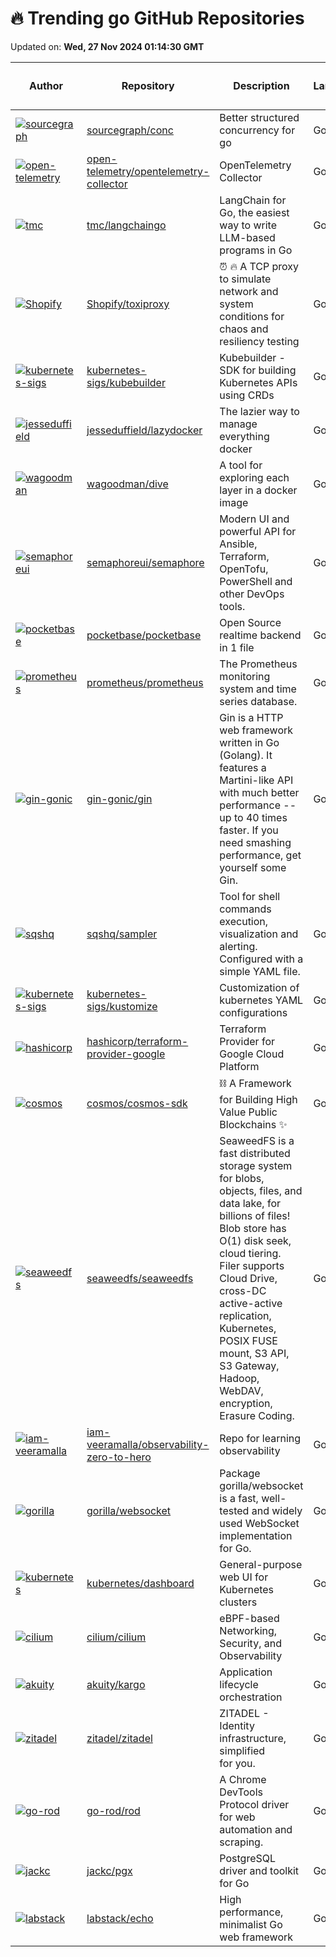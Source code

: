 # 🔥 Trending go GitHub Repositories

Updated on: **Wed, 27 Nov 2024 01:14:30 GMT**

| Author | Repository | Description | Language | ⭐ Total Stars | 🌟 Stars Today |
|--------|------------|-------------|----------|----------------|----------------|
| [![sourcegraph](https://avatars.githubusercontent.com/u/12631702?s=40&v=4)](https://github.com/sourcegraph) | [sourcegraph/conc](https://github.com/sourcegraph/conc) | Better structured concurrency for go | Go | 9255 | 114 |
| [![open-telemetry](https://avatars.githubusercontent.com/u/1373887?s=40&v=4)](https://github.com/open-telemetry) | [open-telemetry/opentelemetry-collector](https://github.com/open-telemetry/opentelemetry-collector) | OpenTelemetry Collector | Go | 4510 | 1 |
| [![tmc](https://avatars.githubusercontent.com/u/3977?s=40&v=4)](https://github.com/tmc) | [tmc/langchaingo](https://github.com/tmc/langchaingo) | LangChain for Go, the easiest way to write LLM-based programs in Go | Go | 4999 | 16 |
| [![Shopify](https://avatars.githubusercontent.com/u/1594638?s=40&v=4)](https://github.com/Shopify) | [Shopify/toxiproxy](https://github.com/Shopify/toxiproxy) | ⏰ 🔥 A TCP proxy to simulate network and system conditions for chaos and resiliency testing | Go | 10875 | 6 |
| [![kubernetes-sigs](https://avatars.githubusercontent.com/u/20407524?s=40&v=4)](https://github.com/kubernetes-sigs) | [kubernetes-sigs/kubebuilder](https://github.com/kubernetes-sigs/kubebuilder) | Kubebuilder - SDK for building Kubernetes APIs using CRDs | Go | 7957 | 10 |
| [![jesseduffield](https://avatars.githubusercontent.com/u/8456633?s=40&v=4)](https://github.com/jesseduffield) | [jesseduffield/lazydocker](https://github.com/jesseduffield/lazydocker) | The lazier way to manage everything docker | Go | 38299 | 454 |
| [![wagoodman](https://avatars.githubusercontent.com/u/590471?s=40&v=4)](https://github.com/wagoodman) | [wagoodman/dive](https://github.com/wagoodman/dive) | A tool for exploring each layer in a docker image | Go | 47149 | 210 |
| [![semaphoreui](https://avatars.githubusercontent.com/u/914224?s=40&v=4)](https://github.com/semaphoreui) | [semaphoreui/semaphore](https://github.com/semaphoreui/semaphore) | Modern UI and powerful API for Ansible, Terraform, OpenTofu, PowerShell and other DevOps tools. | Go | 10710 | 7 |
| [![pocketbase](https://avatars.githubusercontent.com/u/8248071?s=40&v=4)](https://github.com/pocketbase) | [pocketbase/pocketbase](https://github.com/pocketbase/pocketbase) | Open Source realtime backend in 1 file | Go | 41025 | 49 |
| [![prometheus](https://avatars.githubusercontent.com/u/4948210?s=40&v=4)](https://github.com/prometheus) | [prometheus/prometheus](https://github.com/prometheus/prometheus) | The Prometheus monitoring system and time series database. | Go | 55936 | 24 |
| [![gin-gonic](https://avatars.githubusercontent.com/u/127379?s=40&v=4)](https://github.com/gin-gonic) | [gin-gonic/gin](https://github.com/gin-gonic/gin) | Gin is a HTTP web framework written in Go (Golang). It features a Martini-like API with much better performance -- up to 40 times faster. If you need smashing performance, get yourself some Gin. | Go | 79167 | 20 |
| [![sqshq](https://avatars.githubusercontent.com/u/6069066?s=40&v=4)](https://github.com/sqshq) | [sqshq/sampler](https://github.com/sqshq/sampler) | Tool for shell commands execution, visualization and alerting. Configured with a simple YAML file. | Go | 12781 | 22 |
| [![kubernetes-sigs](https://avatars.githubusercontent.com/u/2928188?s=40&v=4)](https://github.com/kubernetes-sigs) | [kubernetes-sigs/kustomize](https://github.com/kubernetes-sigs/kustomize) | Customization of kubernetes YAML configurations | Go | 11081 | 3 |
| [![hashicorp](https://avatars.githubusercontent.com/u/36310445?s=40&v=4)](https://github.com/hashicorp) | [hashicorp/terraform-provider-google](https://github.com/hashicorp/terraform-provider-google) | Terraform Provider for Google Cloud Platform | Go | 2362 | 1 |
| [![cosmos](https://avatars.githubusercontent.com/u/29894366?s=40&v=4)](https://github.com/cosmos) | [cosmos/cosmos-sdk](https://github.com/cosmos/cosmos-sdk) | ⛓️ A Framework for Building High Value Public Blockchains ✨ | Go | 6283 | 3 |
| [![seaweedfs](https://avatars.githubusercontent.com/u/1543151?s=40&v=4)](https://github.com/seaweedfs) | [seaweedfs/seaweedfs](https://github.com/seaweedfs/seaweedfs) | SeaweedFS is a fast distributed storage system for blobs, objects, files, and data lake, for billions of files! Blob store has O(1) disk seek, cloud tiering. Filer supports Cloud Drive, cross-DC active-active replication, Kubernetes, POSIX FUSE mount, S3 API, S3 Gateway, Hadoop, WebDAV, encryption, Erasure Coding. | Go | 23052 | 35 |
| [![iam-veeramalla](https://avatars.githubusercontent.com/u/43399466?s=40&v=4)](https://github.com/iam-veeramalla) | [iam-veeramalla/observability-zero-to-hero](https://github.com/iam-veeramalla/observability-zero-to-hero) | Repo for learning observability | Go | 1635 | 3 |
| [![gorilla](https://avatars.githubusercontent.com/u/33411?s=40&v=4)](https://github.com/gorilla) | [gorilla/websocket](https://github.com/gorilla/websocket) | Package gorilla/websocket is a fast, well-tested and widely used WebSocket implementation for Go. | Go | 22495 | 11 |
| [![kubernetes](https://avatars.githubusercontent.com/in/29110?s=40&v=4)](https://github.com/kubernetes) | [kubernetes/dashboard](https://github.com/kubernetes/dashboard) | General-purpose web UI for Kubernetes clusters | Go | 14491 | 5 |
| [![cilium](https://avatars.githubusercontent.com/u/5714066?s=40&v=4)](https://github.com/cilium) | [cilium/cilium](https://github.com/cilium/cilium) | eBPF-based Networking, Security, and Observability | Go | 20326 | 8 |
| [![akuity](https://avatars.githubusercontent.com/u/1821014?s=40&v=4)](https://github.com/akuity) | [akuity/kargo](https://github.com/akuity/kargo) | Application lifecycle orchestration | Go | 1782 | 18 |
| [![zitadel](https://avatars.githubusercontent.com/u/9405495?s=40&v=4)](https://github.com/zitadel) | [zitadel/zitadel](https://github.com/zitadel/zitadel) | ZITADEL - Identity infrastructure, simplified for you. | Go | 9089 | 11 |
| [![go-rod](https://avatars.githubusercontent.com/u/1415488?s=40&v=4)](https://github.com/go-rod) | [go-rod/rod](https://github.com/go-rod/rod) | A Chrome DevTools Protocol driver for web automation and scraping. | Go | 5433 | 5 |
| [![jackc](https://avatars.githubusercontent.com/u/94130?s=40&v=4)](https://github.com/jackc) | [jackc/pgx](https://github.com/jackc/pgx) | PostgreSQL driver and toolkit for Go | Go | 10866 | 8 |
| [![labstack](https://avatars.githubusercontent.com/u/314036?s=40&v=4)](https://github.com/labstack) | [labstack/echo](https://github.com/labstack/echo) | High performance, minimalist Go web framework | Go | 29974 | 16 |
